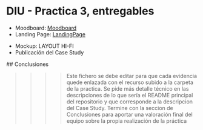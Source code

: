 # DIU - Practica 3, entregables

* Moodboard: [Moodboard](./1.Moodboard/Moodboard.pdf)
* Landing Page: [LandingPage](./2.LandingPage/Landing_page.pdf)
- Mockup: LAYOUT HI-FI
- Publicación del Case Study

## Conclusiones

>>>> Este fichero se debe editar para que cada evidencia quede enlazada con el recurso subido a la carpeta de la practica. Se pide más detalle técnico en las descripciones de lo que sería el README principal del repositorio y que corresponde a la descripcion del Case Study.
>>>> Termine con la seccion de Conclusiones para aportar una valoración final del equipo sobre la propia realización de la práctica
